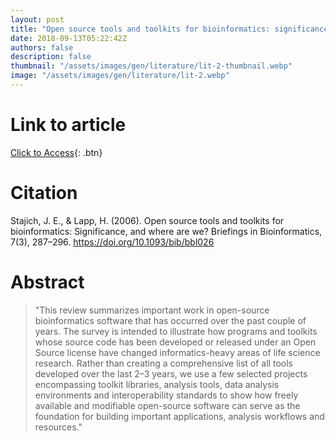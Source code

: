 ```yaml
---
layout: post
title: "Open source tools and toolkits for bioinformatics: significance, and where are we?"
date: 2018-09-13T05:22:42Z
authors: false
description: false
thumbnail: "/assets/images/gen/literature/lit-2-thumbnail.webp"
image: "/assets/images/gen/literature/lit-2.webp"
---
```

# Link to article
[Click to Access](https://academic.oup.com/bib/article/7/3/287/327529){: .btn}

# Citation

Stajich, J. E., & Lapp, H. (2006). Open source tools and toolkits for bioinformatics: Significance, and where are we? Briefings in Bioinformatics, 7(3), 287–296. https://doi.org/10.1093/bib/bbl026

# Abstract

>"This review summarizes important work in open-source bioinformatics software that has occurred over the past couple of years. The survey is intended to illustrate how programs and toolkits whose source code has been developed or released under an Open Source license have changed informatics-heavy areas of life science research. Rather than creating a comprehensive list of all tools developed over the last 2–3 years, we use a few selected projects encompassing toolkit libraries, analysis tools, data analysis environments and interoperability standards to show how freely available and modifiable open-source software can serve as the foundation for building important applications, analysis workflows and resources."

